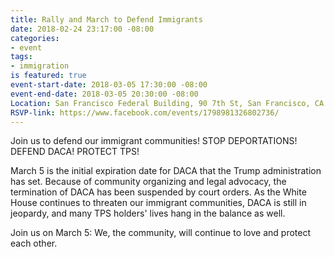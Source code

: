 ```yaml
---
title: Rally and March to Defend Immigrants
date: 2018-02-24 23:17:00 -08:00
categories:
- event
tags:
- immigration
is featured: true
event-start-date: 2018-03-05 17:30:00 -08:00
event-end-date: 2018-03-05 20:30:00 -08:00
Location: San Francisco Federal Building, 90 7th St, San Francisco, CA 94103
RSVP-link: https://www.facebook.com/events/1798981326802736/
---
```


Join us to defend our immigrant communities!
STOP DEPORTATIONS!
DEFEND DACA!
PROTECT TPS!

March 5 is the initial expiration date for DACA that the Trump administration has set. Because of community organizing and legal advocacy, the termination of DACA has been suspended by court orders. As the White House continues to threaten our immigrant communities, DACA is still in jeopardy, and many TPS holders' lives hang in the balance as well. 

Join us on March 5: We, the community, will continue to love and protect each other.